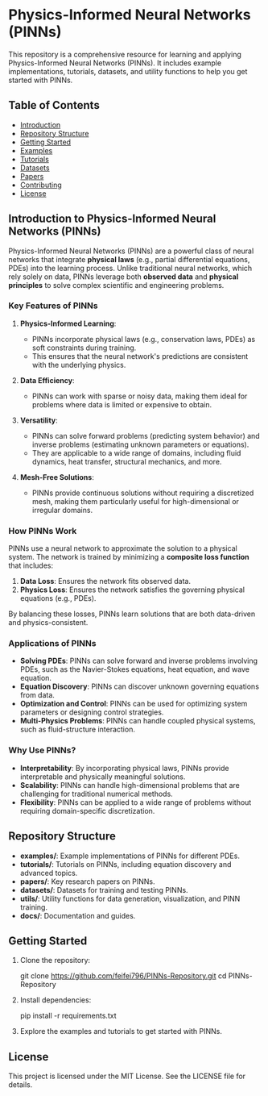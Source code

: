 # Physics-Informed Neural Networks (PINNs)

This repository is a comprehensive resource for learning and applying Physics-Informed Neural Networks (PINNs). It includes example implementations, tutorials, datasets, and utility functions to help you get started with PINNs.

## Table of Contents
- [Introduction](#introduction)
- [Repository Structure](#repository-structure)
- [Getting Started](#getting-started)
- [Examples](#examples)
- [Tutorials](#tutorials)
- [Datasets](#datasets)
- [Papers](#papers)
- [Contributing](#contributing)
- [License](#license)

## Introduction to Physics-Informed Neural Networks (PINNs)

Physics-Informed Neural Networks (PINNs) are a powerful class of neural networks that integrate **physical laws** (e.g., partial differential equations, PDEs) into the learning process. Unlike traditional neural networks, which rely solely on data, PINNs leverage both **observed data** and **physical principles** to solve complex scientific and engineering problems.

### Key Features of PINNs
1. **Physics-Informed Learning**:
   - PINNs incorporate physical laws (e.g., conservation laws, PDEs) as soft constraints during training.
   - This ensures that the neural network's predictions are consistent with the underlying physics.

2. **Data Efficiency**:
   - PINNs can work with sparse or noisy data, making them ideal for problems where data is limited or expensive to obtain.

3. **Versatility**:
   - PINNs can solve forward problems (predicting system behavior) and inverse problems (estimating unknown parameters or equations).
   - They are applicable to a wide range of domains, including fluid dynamics, heat transfer, structural mechanics, and more.

4. **Mesh-Free Solutions**:
   - PINNs provide continuous solutions without requiring a discretized mesh, making them particularly useful for high-dimensional or irregular domains.

### How PINNs Work
PINNs use a neural network to approximate the solution to a physical system. The network is trained by minimizing a **composite loss function** that includes:
1. **Data Loss**: Ensures the network fits observed data.
2. **Physics Loss**: Ensures the network satisfies the governing physical equations (e.g., PDEs).

By balancing these losses, PINNs learn solutions that are both data-driven and physics-consistent.

### Applications of PINNs
- **Solving PDEs**: PINNs can solve forward and inverse problems involving PDEs, such as the Navier-Stokes equations, heat equation, and wave equation.
- **Equation Discovery**: PINNs can discover unknown governing equations from data.
- **Optimization and Control**: PINNs can be used for optimizing system parameters or designing control strategies.
- **Multi-Physics Problems**: PINNs can handle coupled physical systems, such as fluid-structure interaction.

### Why Use PINNs?
- **Interpretability**: By incorporating physical laws, PINNs provide interpretable and physically meaningful solutions.
- **Scalability**: PINNs can handle high-dimensional problems that are challenging for traditional numerical methods.
- **Flexibility**: PINNs can be applied to a wide range of problems without requiring domain-specific discretization.

## Repository Structure
- **examples/**: Example implementations of PINNs for different PDEs.
- **tutorials/**: Tutorials on PINNs, including equation discovery and advanced topics.
- **papers/**: Key research papers on PINNs.
- **datasets/**: Datasets for training and testing PINNs.
- **utils/**: Utility functions for data generation, visualization, and PINN training.
- **docs/**: Documentation and guides.

## Getting Started
1. Clone the repository:
   
   git clone https://github.com/feifei796/PINNs-Repository.git
   cd PINNs-Repository

2. Install dependencies:

    pip install -r requirements.txt

3. Explore the examples and tutorials to get started with PINNs. 

## License
This project is licensed under the MIT License. See the LICENSE file for details.



